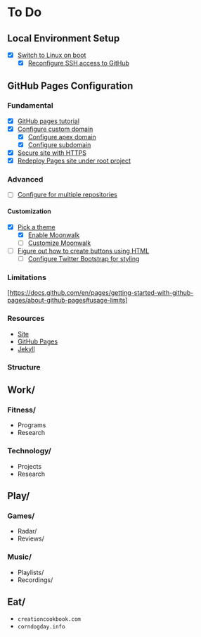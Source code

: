# To Do

## Local Environment Setup

- [x] [Switch to Linux on boot](https://distrowatch.com/dwres.php?resource=popularity)
  - [x] [Reconfigure SSH access to GitHub](https://docs.github.com/en/authentication/connecting-to-github-with-ssh/adding-a-new-ssh-key-to-your-github-account)

## GitHub Pages Configuration

### Fundamental

- [x] [GitHub pages tutorial](https://github.com/skills/github-pages)
- [x] [Configure custom domain](https://docs.github.com/en/pages/configuring-a-custom-domain-for-your-github-pages-site)
  - [x] [Configure apex domain](https://docs.github.com/en/pages/configuring-a-custom-domain-for-your-github-pages-site/about-custom-domains-and-github-pages#using-an-apex-domain-for-your-github-pages-site)
  - [x] [Configure subdomain](https://docs.github.com/en/pages/configuring-a-custom-domain-for-your-github-pages-site/managing-a-custom-domain-for-your-github-pages-site#configuring-a-subdomain)
- [x] [Secure site with HTTPS](https://docs.github.com/en/pages/getting-started-with-github-pages/securing-your-github-pages-site-with-https)
- [x] [Redeploy Pages site under root project](https://github.com/blakejacobus/blakejacobus.com)

### Advanced

- [ ] [Configure for multiple repositories](https://docs.github.com/en/pages/configuring-a-custom-domain-for-your-github-pages-site/about-custom-domains-and-github-pages#using-a-custom-domain-across-multiple-repositories)

#### Customization

- [x] [Pick a theme](https://jekyllrb.com/docs/themes/)
  - [x] [Enable Moonwalk](https://github.com/abhinavs/moonwalk/tree/master)
  - [ ] [Customize Moonwalk](https://github.com/abhinavs/moonwalk?tab=readme-ov-file#customizing)
- [ ] [Figure out how to create buttons using HTML](https://jekyllcodex.org/without-plugin/buttons/)
  - [ ] [Configure Twitter Bootstrap for styling](https://getbootstrap.com/2.0.2/)

### Limitations

[https://docs.github.com/en/pages/getting-started-with-github-pages/about-github-pages#usage-limits]

### Resources

- [Site](www.blakejacobus.com)
- [GitHub Pages](https://docs.github.com/en/pages/quickstart)
- [Jekyll](https://jekyllrb.com/docs/github-pages/)

### Structure

## Work/

### Fitness/

- Programs
- Research

### Technology/

- Projects
- Research

## Play/

### Games/

- Radar/
- Reviews/

### Music/

- Playlists/
- Recordings/

## Eat/

- `creationcookbook.com`
- `corndogday.info`
